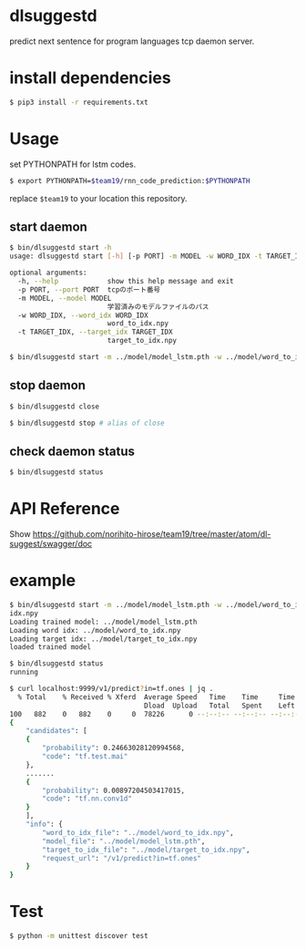 dlsuggestd
==============================================

predict next sentence for program languages tcp daemon server.

# install dependencies

```bash
$ pip3 install -r requirements.txt
```

# Usage

set PYTHONPATH for lstm codes.

```bash
$ export PYTHONPATH=$team19/rnn_code_prediction:$PYTHONPATH
```

replace `$team19` to your location this repository.

## start daemon

```bash
$ bin/dlsuggestd start -h
usage: dlsuggestd start [-h] [-p PORT] -m MODEL -w WORD_IDX -t TARGET_IDX

optional arguments:
  -h, --help            show this help message and exit
  -p PORT, --port PORT  tcpのポート番号
  -m MODEL, --model MODEL
                        学習済みのモデルファイルのパス
  -w WORD_IDX, --word_idx WORD_IDX
                        word_to_idx.npy
  -t TARGET_IDX, --target_idx TARGET_IDX
                        target_to_idx.npy

$ bin/dlsuggestd start -m ../model/model_lstm.pth -w ../model/word_to_idx.npy -t ../model/target_to_idx.npy
```

## stop daemon

```bash
$ bin/dlsuggestd close

$ bin/dlsuggestd stop # alias of close
```

## check daemon status

```bash
$ bin/dlsuggestd status
```

# API Reference

Show https://github.com/norihito-hirose/team19/tree/master/atom/dl-suggest/swagger/doc

# example

```bash
$ bin/dlsuggestd start -m ../model/model_lstm.pth -w ../model/word_to_idx.npy -t ../model/target_to_
idx.npy
Loading trained model: ../model/model_lstm.pth
Loading word idx: ../model/word_to_idx.npy
Loading target idx: ../model/target_to_idx.npy
loaded trained model

$ bin/dlsuggestd status
running

$ curl localhost:9999/v1/predict?in=tf.ones | jq . 
  % Total    % Received % Xferd  Average Speed   Time    Time     Time  Current
                                 Dload  Upload   Total   Spent    Left  Speed
100   882    0   882    0     0  78226      0 --:--:-- --:--:-- --:--:-- 88200
{
	"candidates": [
	{
		"probability": 0.24663028120994568,
		"code": "tf.test.mai"
	},
	.......
	{
		"probability": 0.00897204503417015,
		"code": "tf.nn.conv1d"
	}
	],
	"info": {
		"word_to_idx_file": "../model/word_to_idx.npy",
		"model_file": "../model/model_lstm.pth",
		"target_to_idx_file": "../model/target_to_idx.npy",
		"request_url": "/v1/predict?in=tf.ones"
	}
}

```

# Test

```bash
$ python -m unittest discover test
```
